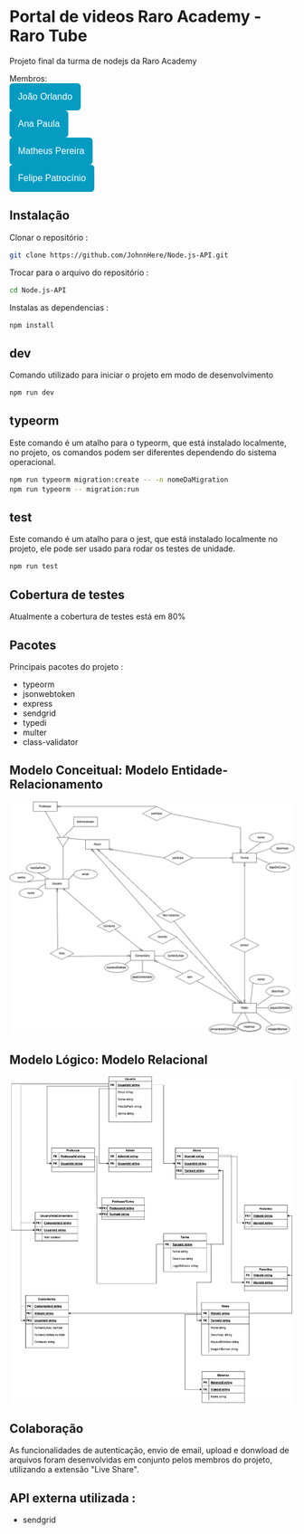 # Portal de videos Raro Academy - Raro Tube

Projeto final da turma de nodejs da Raro Academy

Membros: <br>
<a href="https://github.com/JohnnHere"><button style="background: #069cc2; border-radius: 6px; padding: 15px; cursor: pointer; color: #fff; border: none; font-size: 16px;">João Orlando</button></a>
<br>
<a href="https://github.com/anapaula-noleto"><button style="background: #069cc2; border-radius: 6px; padding: 15px; cursor: pointer; color: #fff; border: none; font-size: 16px;">Ana Paula</button></a>
<br>
<a href="https://github.com/SantosMatheus8"><button style="background: #069cc2; border-radius: 6px; padding: 15px; cursor: pointer; color: #fff; border: none; font-size: 16px;">Matheus Pereira</button></a>
<br>
<a href="https://github.com/patr0ci"><button style="background: #069cc2; border-radius: 6px; padding: 15px; cursor: pointer; color: #fff; border: none; font-size: 16px;">Felipe Patrocínio</button></a>
<br>

## Instalação

Clonar o repositório :

```bash
git clone https://github.com/JohnnHere/Node.js-API.git
```

Trocar para o arquivo do repositório :

```bash
cd Node.js-API
```

Instalas as dependencias :

```bash
npm install
```

## dev

Comando utilizado para iniciar o projeto em modo de desenvolvimento

```bash
npm run dev
```

## typeorm

Este comando é um atalho para o typeorm, que está instalado localmente, no projeto, os comandos podem ser diferentes dependendo do sistema operacional.

```bash
npm run typeorm migration:create -- -n nomeDaMigration
npm run typeorm -- migration:run
```

## test

Este comando é um atalho para o jest, que está instalado localmente no projeto, ele pode ser usado para rodar os testes de unidade.

```bash
npm run test
```

## Cobertura de testes

Atualmente a cobertura de testes está em 80%

## Pacotes

Principais pacotes do projeto :

- typeorm
- jsonwebtoken
- express
- sendgrid
- typedi
- multer
- class-validator

## Modelo Conceitual: Modelo Entidade-Relacionamento

![ModeloEntidadeRelacionamento](modeloEntidadeRelacionamento.png)

## Modelo Lógico: Modelo Relacional

![ModeloLogico](modeloLogico.png)

## Colaboração

As funcionalidades de autenticação, envio de email, upload e donwload de arquivos foram desenvolvidas em conjunto pelos membros do projeto, utilizando a extensão "Live Share".

## API externa utilizada :

- sendgrid
